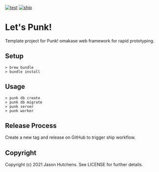 [![test](https://github.com/kranzky/lets-punk/workflows/test/badge.svg)](https://github.com/kranzky/lets-punk/actions?query=workflow%3Atest)
[![ship](https://github.com/kranzky/lets-punk/workflows/ship/badge.svg)](https://github.com/kranzky/lets-punk/actions?query=workflow%3Aship)

# Let's Punk!

Template project for Punk! omakase web framework for rapid prototyping.

## Setup

```
> brew bundle
> bundle install
```

## Usage

```
> punk db create
> punk db migrate
> punk server
> punk worker
```

## Release Process

Create a new tag and release on GitHub to trigger ship workflow.

## Copyright

Copyright (c) 2021 Jason Hutchens. See LICENSE for further details.
